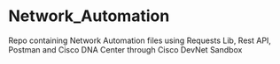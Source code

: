 # Network_Automation
Repo containing Network Automation files using Requests Lib, Rest API, Postman and Cisco DNA Center through Cisco DevNet Sandbox
